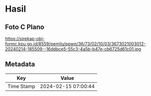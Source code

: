 # Hasil

## Foto C Plano

https://sirekap-obj-formc.kpu.go.id/8559/pemilu/ppwp/36/73/02/10/03/3673021003012-20240214-185509--16ddbce5-55c3-4a5b-b47e-cb6725d61c01.jpg


## Metadata

| Key        | Value               |
| ---------- | ------------------- |
| Time Stamp | 2024-02-15 07:00:44 |



